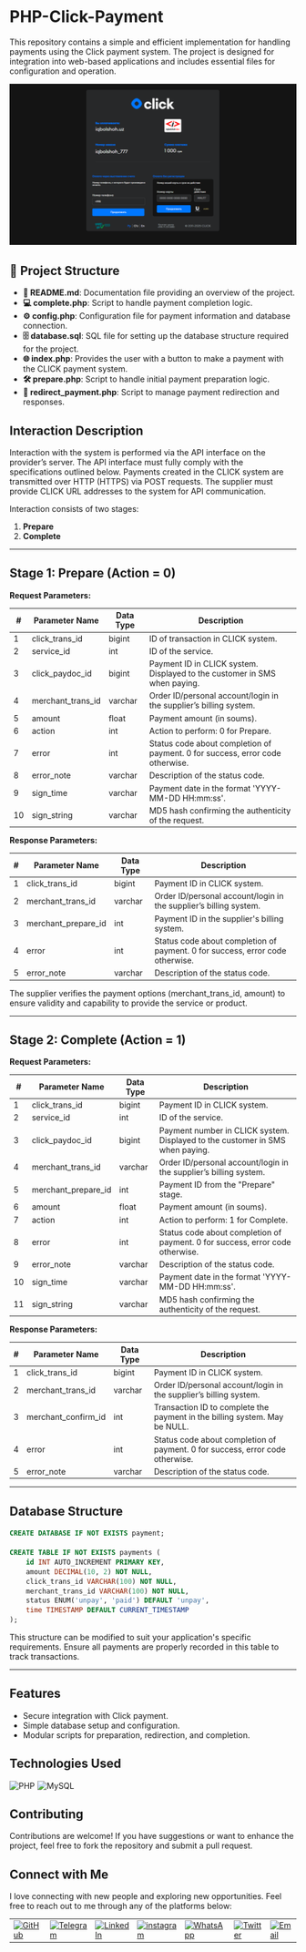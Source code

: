 # PHP-Click-Payment

This repository contains a simple and efficient implementation for handling payments using the Click payment system. The project is designed for integration into web-based applications and includes essential files for configuration and operation.

![Payment Workflow](images/payment.png)

## 📂 Project Structure

- **📄 README.md**: Documentation file providing an overview of the project.
- **💻 complete.php**: Script to handle payment completion logic.
- **⚙️ config.php**: Configuration file for payment information and database connection.
- **🗄️ database.sql**: SQL file for setting up the database structure required for the project.
- **🌐 index.php**: Provides the user with a button to make a payment with the CLICK payment system.
- **🛠️ prepare.php**: Script to handle initial payment preparation logic.
- **🔄 redirect_payment.php**: Script to manage payment redirection and responses.

## Interaction Description

Interaction with the system is performed via the API interface on the provider’s server. The API interface must fully comply with the specifications outlined below. Payments created in the CLICK system are transmitted over HTTP (HTTPS) via POST requests. The supplier must provide CLICK URL addresses to the system for API communication.

Interaction consists of two stages:

1. **Prepare**
2. **Complete**

 ---

## Stage 1: Prepare (Action = 0)

**Request Parameters:**

| #  | Parameter Name      | Data Type  | Description                                                                                   |
|----|---------------------|------------|-----------------------------------------------------------------------------------------------|
| 1  | click_trans_id      | bigint     | ID of transaction in CLICK system.                                                           |
| 2  | service_id          | int        | ID of the service.                                                                            |
| 3  | click_paydoc_id     | bigint     | Payment ID in CLICK system. Displayed to the customer in SMS when paying.                    |
| 4  | merchant_trans_id   | varchar    | Order ID/personal account/login in the supplier’s billing system.                            |
| 5  | amount              | float      | Payment amount (in soums).                                                                   |
| 6  | action              | int        | Action to perform: 0 for Prepare.                                                            |
| 7  | error               | int        | Status code about completion of payment. 0 for success, error code otherwise.               |
| 8  | error_note          | varchar    | Description of the status code.                                                              |
| 9  | sign_time           | varchar    | Payment date in the format 'YYYY-MM-DD HH:mm:ss'.                                            |
| 10 | sign_string         | varchar    | MD5 hash confirming the authenticity of the request.                                         |

**Response Parameters:**

| #  | Parameter Name        | Data Type  | Description                                                                                   |
|----|-----------------------|------------|-----------------------------------------------------------------------------------------------|
| 1  | click_trans_id        | bigint     | Payment ID in CLICK system.                                                                  |
| 2  | merchant_trans_id     | varchar    | Order ID/personal account/login in the supplier’s billing system.                            |
| 3  | merchant_prepare_id   | int        | Payment ID in the supplier's billing system.                                                 |
| 4  | error                 | int        | Status code about completion of payment. 0 for success, error code otherwise.               |
| 5  | error_note            | varchar    | Description of the status code.                                                              |

The supplier verifies the payment options (merchant_trans_id, amount) to ensure validity and capability to provide the service or product.

---

## Stage 2: Complete (Action = 1)

**Request Parameters:**

| #  | Parameter Name        | Data Type  | Description                                                                                   |
|----|-----------------------|------------|-----------------------------------------------------------------------------------------------|
| 1  | click_trans_id        | bigint     | Payment ID in CLICK system.                                                                  |
| 2  | service_id            | int        | ID of the service.                                                                            |
| 3  | click_paydoc_id       | bigint     | Payment number in CLICK system. Displayed to the customer in SMS when paying.                |
| 4  | merchant_trans_id     | varchar    | Order ID/personal account/login in the supplier’s billing system.                            |
| 5  | merchant_prepare_id   | int        | Payment ID from the "Prepare" stage.                                                        |
| 6  | amount                | float      | Payment amount (in soums).                                                                   |
| 7  | action                | int        | Action to perform: 1 for Complete.                                                          |
| 8  | error                 | int        | Status code about completion of payment. 0 for success, error code otherwise.               |
| 9  | error_note            | varchar    | Description of the status code.                                                              |
| 10 | sign_time             | varchar    | Payment date in the format 'YYYY-MM-DD HH:mm:ss'.                                            |
| 11 | sign_string           | varchar    | MD5 hash confirming the authenticity of the request.                                         |

**Response Parameters:**

| #  | Parameter Name        | Data Type  | Description                                                                                   |
|----|-----------------------|------------|-----------------------------------------------------------------------------------------------|
| 1  | click_trans_id        | bigint     | Payment ID in CLICK system.                                                                  |
| 2  | merchant_trans_id     | varchar    | Order ID/personal account/login in the supplier’s billing system.                            |
| 3  | merchant_confirm_id   | int        | Transaction ID to complete the payment in the billing system. May be NULL.                   |
| 4  | error                 | int        | Status code about completion of payment. 0 for success, error code otherwise.               |
| 5  | error_note            | varchar    | Description of the status code.                                                              |

---

## Database Structure

```sql
CREATE DATABASE IF NOT EXISTS payment;

CREATE TABLE IF NOT EXISTS payments (
    id INT AUTO_INCREMENT PRIMARY KEY,
    amount DECIMAL(10, 2) NOT NULL,
    click_trans_id VARCHAR(100) NOT NULL,
    merchant_trans_id VARCHAR(100) NOT NULL,
    status ENUM('unpay', 'paid') DEFAULT 'unpay',
    time TIMESTAMP DEFAULT CURRENT_TIMESTAMP
);
```

This structure can be modified to suit your application's specific requirements. Ensure all payments are properly recorded in this table to track transactions.

---

## Features

- Secure integration with Click payment.
- Simple database setup and configuration.
- Modular scripts for preparation, redirection, and completion.

## Technologies Used
<div style="display: flex; flex-wrap: wrap; gap: 5px;">
    <img src="https://img.shields.io/badge/PHP-%23777BB4.svg?style=for-the-badge&logo=php&logoColor=white" alt="PHP">
    <img src="https://img.shields.io/badge/MySQL-%234479A1.svg?style=for-the-badge&logo=mysql&logoColor=white"
        alt="MySQL">
</div>

## Contributing

Contributions are welcome! If you have suggestions or want to enhance the project, feel free to fork the repository and
submit a pull request.


## Connect with Me

I love connecting with new people and exploring new opportunities. Feel free to reach out to me through any of the
platforms below:

<table>
  <tr>
    <td>
      <a href="https://github.com/iqbolshoh">
        <img
          src="https://raw.githubusercontent.com/rahuldkjain/github-profile-readme-generator/master/src/images/icons/Social/github.svg"
          height="48" width="48" alt="GitHub" />
      </a>
    </td>
    <td>
      <a href="https://t.me/iqbolshoh_777">
        <img
          src="https://github.com/gayanvoice/github-active-users-monitor/blob/master/public/images/icons/telegram.svg"
          height="48" width="48" alt="Telegram" />
      </a>
    </td>
    <td>
      <a href="https://www.linkedin.com/in/iiqbolshoh/">
        <img
          src="https://github.com/gayanvoice/github-active-users-monitor/blob/master/public/images/icons/linkedin.svg"
          height="48" width="48" alt="LinkedIn" />
      </a>
    </td>
    <td>
      <a href="https://instagram.com/iqbolshoh_777" target="blank"><img align="center"
          src="https://raw.githubusercontent.com/rahuldkjain/github-profile-readme-generator/master/src/images/icons/Social/instagram.svg"
          alt="instagram" height="48" width="48" /></a>
    </td>
    <td>
      <a href="https://wa.me/qr/22PVFQSMQQX4F1">
        <img
          src="https://github.com/gayanvoice/github-active-users-monitor/blob/master/public/images/icons/whatsapp.svg"
          height="48" width="48" alt="WhatsApp" />
      </a>
    </td>
    <td>
      <a href="https://x.com/iqbolshoh_777">
        <img src="https://img.shields.io/badge/X-000000?style=for-the-badge&logo=x&logoColor=white" height="48"
          width="48" alt="Twitter" />
      </a>
    </td>
    <td>
      <a href="mailto:iilhomjonov777@gmail.com">
        <img src="https://github.com/gayanvoice/github-active-users-monitor/blob/master/public/images/icons/gmail.svg"
          height="48" width="48" alt="Email" />
      </a>
    </td>
  </tr>
</table>
